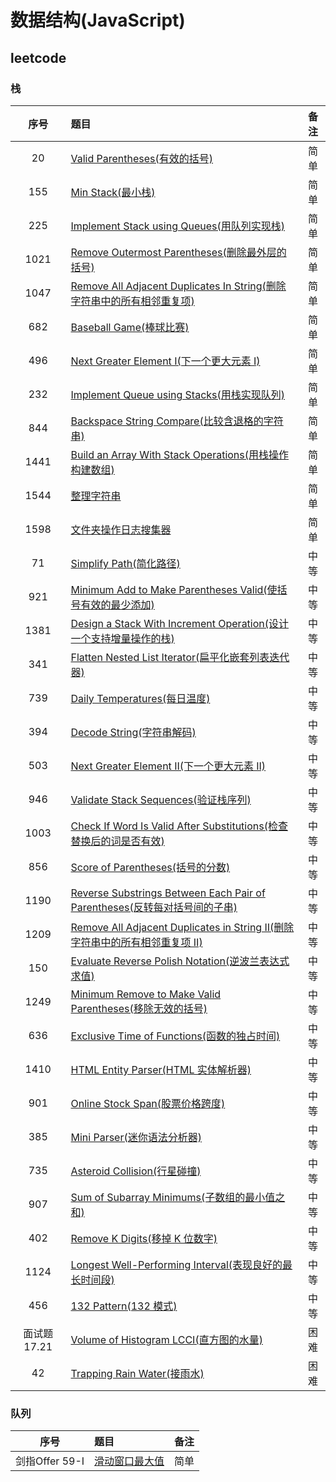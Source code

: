 # 数据结构(JavaScript)

## leetcode

### 栈

| 序号 | 题目 | 备注 |
| :-: | :-- | :-: |
| 20 | [Valid Parentheses(有效的括号)](./Stack/20/README.md) | 简单 |
| 155 | [Min Stack(最小栈)](./Stack/155/README.md) | 简单 |
| 225 | [Implement Stack using Queues(用队列实现栈)](./Stack/225/README.md) | 简单 |
| 1021 | [Remove Outermost Parentheses(删除最外层的括号)](./Stack/1021/README.md) | 简单 |
| 1047 | [Remove All Adjacent Duplicates In String(删除字符串中的所有相邻重复项)](./Stack/1047/README.md) | 简单 |
| 682 | [Baseball Game(棒球比赛)](./Stack/682/README.md) | 简单 |
| 496 | [Next Greater Element I(下一个更大元素 I)](./Stack/496/README.md) | 简单 |
| 232 | [Implement Queue using Stacks(用栈实现队列)](./Stack/232/README.md) | 简单 |
| 844 | [Backspace String Compare(比较含退格的字符串)](./Stack/844/README.md) | 简单 |
| 1441 | [Build an Array With Stack Operations(用栈操作构建数组)](./Stack/1441/README.md) | 简单 |
| 1544 | [整理字符串](./Stack/1544/README.md) | 简单 |
| 1598 | [文件夹操作日志搜集器](./Stack/1598/README.md) | 简单 |
| 71 | [Simplify Path(简化路径)](./Stack/71/README.md) | 中等 |
| 921 | [Minimum Add to Make Parentheses Valid(使括号有效的最少添加)](./Stack/921/README.md) | 中等 |
| 1381 | [Design a Stack With Increment Operation(设计一个支持增量操作的栈)](./Stack/1381/README.md) | 中等 |
| 341 | [Flatten Nested List Iterator(扁平化嵌套列表迭代器)](./Stack/341/README.md) | 中等 |
| 739 | [Daily Temperatures(每日温度)](./Stack/739/README.md) | 中等 |
| 394 | [Decode String(字符串解码)](./Stack/394/README.md) | 中等 |
| 503 | [Next Greater Element II(下一个更大元素 II)](./Stack/503/README.md) | 中等 |
| 946 | [Validate Stack Sequences(验证栈序列)](./Stack/946/README.md) | 中等 |
| 1003 | [Check If Word Is Valid After Substitutions(检查替换后的词是否有效)](./Stack/1003/README.md) | 中等 |
| 856 | [Score of Parentheses(括号的分数)](./Stack/856/README.md) | 中等 |
| 1190 | [Reverse Substrings Between Each Pair of Parentheses(反转每对括号间的子串)](./Stack/1190/README.md) | 中等 |
| 1209 | [Remove All Adjacent Duplicates in String II(删除字符串中的所有相邻重复项 II)](./Stack/1209/README.md) | 中等 |
| 150 | [Evaluate Reverse Polish Notation(逆波兰表达式求值)](./Stack/150/README.md) | 中等 |
| 1249 | [Minimum Remove to Make Valid Parentheses(移除无效的括号)](./Stack/1249/README.md) | 中等 |
| 636 | [Exclusive Time of Functions(函数的独占时间)](./Stack/636/README.md) | 中等 |
| 1410 | [HTML Entity Parser(HTML 实体解析器)](./Stack/1410/README.md) | 中等 |
| 901 | [Online Stock Span(股票价格跨度)](./Stack/901/README.md) | 中等 |
| 385 | [Mini Parser(迷你语法分析器)](./Stack/385/README.md) | 中等 |
| 735 | [Asteroid Collision(行星碰撞)](./Stack/735/README.md) | 中等 |
| 907 | [Sum of Subarray Minimums(子数组的最小值之和)](./Stack/907/README.md) | 中等 |
| 402 | [Remove K Digits(移掉 K 位数字)](./Stack/402/README.md) | 中等 |
| 1124 | [Longest Well-Performing Interval(表现良好的最长时间段)](./Stack/1124/README.md) | 中等 |
| 456 | [132 Pattern(132 模式)](./Stack/456/README.md) | 中等 |
| 面试题 17.21 | [Volume of Histogram LCCI(直方图的水量)](./Stack/17.21/README.md) | 困难 |
| 42 | [ Trapping Rain Water(接雨水)](./Stack/42/README.md) | 困难 |

### 队列 

| 序号 | 题目 | 备注 |
| :-: | :-- | :-: |
| 剑指Offer 59-I | [滑动窗口最大值](./Stack/59-I/README.md) | 简单 |